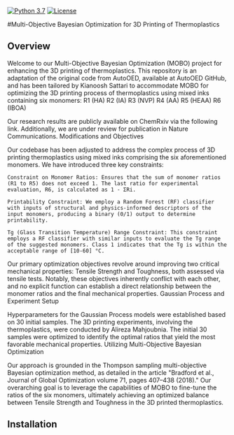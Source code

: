 [![Python 3.7](https://img.shields.io/badge/python-3.8-blue.svg)](https://www.python.org/downloads/release/python-380/) [![License](https://img.shields.io/badge/license-MIT-green.svg)](LICENSE) 

#Multi-Objective Bayesian Optimization for 3D Printing of Thermoplastics

## Overview
Welcome to our Multi-Objective Bayesian Optimization (MOBO) project for enhancing the 3D printing of thermoplastics. This repository is an adaptation of the original code from AutoOED, available at AutoOED GitHub, and has been tailored by Kianoosh Sattari to accommodate MOBO for optimizing the 3D printing process of thermoplastics using mixed inks containing six monomers:
R1 (HA)
R2 (IA)
R3 (NVP)
R4 (AA)
R5 (HEAA)
R6 (IBOA)

Our research results are publicly available on ChemRxiv via the following link. Additionally, we are under review for publication in Nature Communications.
Modifications and Objectives

Our codebase has been adjusted to address the complex process of 3D printing thermoplastics using mixed inks comprising the six aforementioned monomers. We have introduced three key constraints:

    Constraint on Monomer Ratios: Ensures that the sum of monomer ratios (R1 to R5) does not exceed 1. The last ratio for experimental evaluation, R6, is calculated as 1 - ΣRi.

    Printability Constraint: We employ a Random Forest (RF) classifier with inputs of structural and physics-informed descriptors of the input monomers, producing a binary (0/1) output to determine printability.

    Tg (Glass Transition Temperature) Range Constraint: This constraint employs a RF classifier with similar inputs to evaluate the Tg range of the suggested monomers. Class 1 indicates that the Tg is within the acceptable range of [10-60] °C.

Our primary optimization objectives revolve around improving two critical mechanical properties: Tensile Strength and Toughness, both assessed via tensile tests. Notably, these objectives inherently conflict with each other, and no explicit function can establish a direct relationship between the monomer ratios and the final mechanical properties.
Gaussian Process and Experiment Setup

Hyperparameters for the Gaussian Process models were established based on 30 initial samples. The 3D printing experiments, involving the thermoplastics, were conducted by Alireza Mahjoubnia. The initial 30 samples were optimized to identify the optimal ratios that yield the most favorable mechanical properties.
Utilizing Multi-Objective Bayesian Optimization

Our approach is grounded in the Thompson sampling multi-objective Bayesian optimization method, as detailed in the article "Bradford et al., Journal of Global Optimization volume 71, pages 407–438 (2018)." Our overarching goal is to leverage the capabilities of MOBO to fine-tune the ratios of the six monomers, ultimately achieving an optimized balance between Tensile Strength and Toughness in the 3D printed thermoplastics.

## Installation
